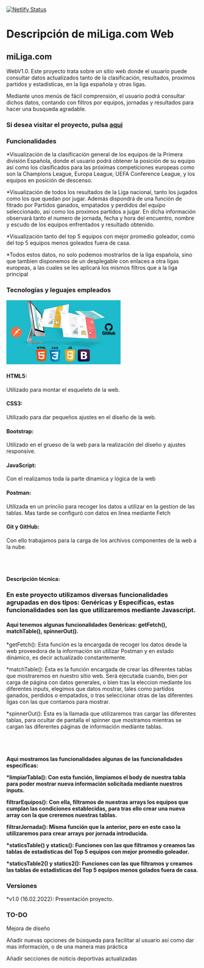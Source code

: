 
[![Netlify Status](https://api.netlify.com/api/v1/badges/cb42918c-7c9c-4528-98cc-b2e44661d6a4/deploy-status)](https://app.netlify.com/sites/miliga/deploys)
<h1>Descripción de miLiga.com Web</h1>
<h2>miLiga.com</h2> <p>WebV1.0. Este proyecto trata sobre un sitio web donde el usuario puede consultar datos actualizados tanto de la clasificación, resultados, proximos partidos y estadisticas, en la liga española y otras ligas.</p>

<p>Mediante unos menús de fácil comprensión, el usuario podrá consultar dichos datos, contando con filtros por equipos, jornadas y resultados para hacer una busqueda agradable.</p>



<h3>Si desea visitar el proyecto, pulsa <a href="https://miliga.com.netlify.app.">aqui</a></h3>

<h3>Funcionalidades</h3>
<p>*Visualización de la clasificación general de los equipos de la Primera división Española, donde el usuario podrá obtener la posición de su equipo así como los clasificados para las próximas competiciones europeas como son la Champions League, Europa League, UEFA Conference League, y los equipos en posición de descenso.</p> 
<p>*Visualización de todos los resultados de la Liga nacional, tanto los jugados como los que quedan por jugar. Además dispondrá de una función de fitrado por Partidos ganados, empatados y perdidos del equipo seleccionado, así como los proximos partidos a jugar. En dicha información observará tanto el numero de jornada, fecha y hora del encuentro, nombre y escudo de los equipos enfrentados y resultado obtenido.</p>
<p>*Visualización tanto del top 5 equipos con mejor promedio goleador, como del top 5 equipos menos goleados fuera de casa.</p>
<p>*Todos estos datos, no solo podemos mostrarlos de la liga española, sino que tambien disponemos de un desplegable con enlaces a otra ligas europeas, a las cuales se les aplicará los mismos filtros que a la liga principal</p>

<h3>Tecnologías  y leguajes empleados</h3>
<img src="/images/mix.jpg" alt="Tecnologias">

<h4>HTML5:</h4> <p>Utilizado para  montar el esqueleto de la web.</p>
<h4>CSS3:</h4> <p>Utilizado para dar pequeños ajustes en el diseño de la web.</p>
<h4>Bootstrap:</h4> </p>Utilizado en el grueso de la web para la realización del diseño y ajustes responsive.</p>
<h4>JavaScript:</h4> <p>Con el realizamos toda la parte dinamica y lógica de la web</p>
<h4>Postman:</h4> <p>Utilizada en un princiìo para recoger los datos a utilizar en la gestion de las tablas. Mas tarde se configuró con datos en linea mediante Fetch</p>
<h4>Git y GitHub:</h4> <P>Con ello trabajamos para la carga de los archivos componentes de la web a la nube.</p>
</br>
</br>
<h4>Descripción técnica:</h4>
<h3>En este proyecto utilizamos diversas funcionalidades agrupadas en dos tipos: Genéricas y Específicas, estas funcionalidades son las que utilizaremos  mediante Javascript.</h3>

<h4>Aqui tenemos algunas funcionalidades Genéricas: getFetch(),  matchTable(), spinnerOut().</h4>

<p>*getFetch(): Esta función es la encargada de recoger los datos desde la web proveedora de la información sin utilizar Postman y en estado dinámico, es decir actualizado constantemente.</p>
<p>*matchTable(): Ésta es la función encargada de crear las diferentes tablas que mostraremos en nuestro sitio web. Será ejecutada cuando, bien por carga de página con datos generales, o bien tras la eleccion mediante los diferentes inputs, elegimos que datos mostrar, tales como partidos ganados, perdidos o empatados, o tras seleccionar otras de las diferentes ligas con las que contamos para mostrar.</p>
<p>*spinnerOut(): Ésta es la llamada que utilizaremos tras cargar las diferentes tablas, para ocultar de pantalla el spinner que mostramos mientras se cargan las diferentes páginas de información mediante tablas.</p>
</br>
</br>
<h4>Aqui mostramos las funcionalidades algunas de las funcionalidades específicas:

<p>*limpiarTabla(): Con esta función, limpiamos el body de nuestra tabla para poder mostrar nueva información solicitada mediante nuestros inputs.
<p>filtrarEquipos(): Con ella, filtramos de nuestras arrays los equipos que cumplan las condiciones establecidas, para tras ello crear una nueva array con la que creremos nuestras tablas.
<p>filtrarJornada(): Misma función que la anterior, pero en este caso la utilizaremos para crear arrays por jornada introducida.</p>

<p>*staticsTable() y statics(): Funciones con las que filtramos y creamos las tablas de estadisticas del Top 5 equipos con mejor promedio goleador.</p>

<p>*staticsTable2() y statics2(): Funciones con las que filtramos y creamos las tablas de estadisticas del Top 5 equipos menos golados fuera de casa.</p>

<h3>Versiones</h3>
<p>*v1.0 (16.02.2022): Presentación proyecto.</p>

<h3>TO-DO</h3>
<p>Mejora de diseño</p>
<P>Añadir nuevas opciones de búsqueda para facilitar al usuario así como dar mas información, o de una manera mas práctica</p>
<p>Añadir secciones de noticis deportivas actualizadas</p>
